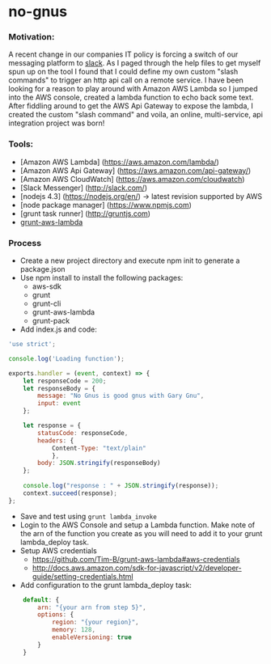 # no-gnus

### Motivation:

A recent change in our companies IT policy is forcing a switch of our messaging platform to [slack](http://slack.com). 
As I paged through the help files to get myself spun up on the tool I found that I could define my own custom "slash commands" 
to trigger an http api call on a remote service. I have been looking for a reason to play around with Amazon AWS Lambda so I jumped into the AWS console, created a lambda function to echo back some text. After fiddling around to get the AWS Api Gateway to expose the lambda, I created the custom "slash command" and voila, an online, multi-service, api integration project was born!


### Tools:
* [Amazon AWS Lambda] (https://aws.amazon.com/lambda/)
* [Amazon AWS Api Gateway] (https://aws.amazon.com/api-gateway/)
* [Amazon AWS CloudWatch] (https://aws.amazon.com/cloudwatch)
* [Slack Messenger] (http://slack.com/)
* [nodejs 4.3] (https://nodejs.org/en/) -> latest revision supported by AWS
* [node package manager] (https://www.npmjs.com)
* [grunt task runner] (http://gruntjs.com)
* [grunt-aws-lambda](https://github.com/Tim-B/grunt-aws-lambda)

### Process

* Create a new project directory and execute npm init to generate a package.json
* Use npm install to install the following packages:
	* aws-sdk
	* grunt
	* grunt-cli
	* grunt-aws-lambda
	* grunt-pack
* Add index.js and code:
```javascript
'use strict';

console.log('Loading function');

exports.handler = (event, context) => {
    let responseCode = 200;
    let responseBody = {
        message: "No Gnus is good gnus with Gary Gnu",
        input: event
    };

    let response = {
        statusCode: responseCode,
        headers: {
        	Content-Type: "text/plain"
        	},
        body: JSON.stringify(responseBody)
    };
    
    console.log("response : " + JSON.stringify(response));
    context.succeed(response);
};
```
* Save and test using `grunt lambda_invoke`
* Login to the AWS Console and setup a Lambda function. Make note of the arn of the function you create as you will need to add it to your grunt lambda_deploy task.
* Setup AWS credentials 
	* https://github.com/Tim-B/grunt-aws-lambda#aws-credentials
	* http://docs.aws.amazon.com/sdk-for-javascript/v2/developer-guide/setting-credentials.html
* Add configuration to the grunt lambda_deploy task:
```javascript
	default: {
		arn: "{your arn from step 5}",
		options: {
			region: "{your region}",
			memory: 128,
			enableVersioning: true
		}
    }
```
